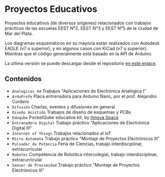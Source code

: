 # Proyectos Educativos

Proyectos educativos (de diversos origenes) relacionados con trabajos prácticos de las escuelas EEST N°2, EEST N°3 y EEST N°5 de la ciudad de Mar del Plata.

Los diagramas esquemáticos en su mayoría están realizados con Autodesk EAGLE (v7 o superior), y en algunos casos con KiCad (v7 o superior). Mientras que el código generalmente está basado en la API de Arduino.

La ultima versión se puede descargar desde el repositorio [en este enlace](https://github.com/lmtreser/Proyectos).

## Contenidos

- `Analogicas 44` Trabajos "Aplicaciones de Electrónica Analógica I"
- `ArduProfe` Placa entrenadora para Arduino Nano, por el prof. Alejandro Cordero
- `Difusión` Charlas, eventos y difusiones en general
- `Diseño Asistido` Trabajos de diseño de esquemas y PCBs
- `Eduqube` PocketQube educative kit, by [Innova Space](https://www.innova-space.com)
- `Entrenadora Digital` Trabajo práctico "Aplicaciones de Electrónica Digital III"
- `Internet of Things` Trabajos relacionados al IoT
- `Micro Automata` Trabajo práctico "Montaje de Proyectos Electrónicos III"
- `Pulsador de Potencia` Feria de Ciencias, trabajo interdisciplinar, extracurricular
- `Robotec` Competencia de Robótica intercolegial, trabajo interdisciplinar, extracurricular
- `Sensor de Proximidad` Trabajo práctico "Montaje de Proyectos Electrónicos III"
